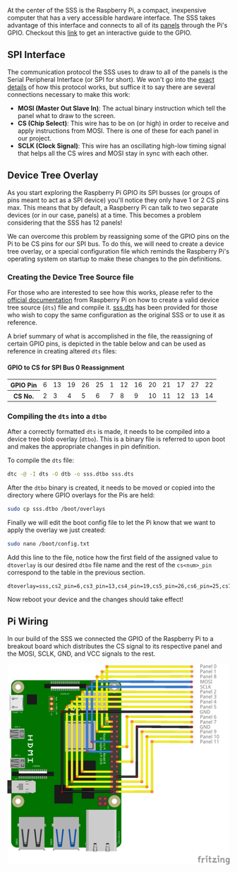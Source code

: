 At the center of the SSS is the Raspberry Pi, a compact, inexpensive computer that has a very accessible hardware interface. The SSS takes advantage of this interface and connects to all of its [panels](Panel.md) through the Pi's GPIO. Checkout this [link](https://pinout.xyz) to get an interactive guide to the GPIO.

## SPI Interface
The communication protocol the SSS uses to draw to all of the panels is the Serial Peripheral Interface (or SPI for short). We won't go into the [exact details](https://www.circuitbasics.com/basics-of-the-spi-communication-protocol/) of how this protocol works, but suffice it to say there are several connections necessary to make this work:

- **MOSI (Master Out Slave In)**: The actual binary instruction which tell the panel what to draw to the screen.
- **CS (Chip Select)**: This wire has to be on (or high) in order to receive and apply instructions from MOSI. There is one of these for each panel in our project.
- **SCLK (Clock Signal)**: This wire has an oscillating high-low timing signal that helps all the CS wires and MOSI stay in sync with each other.

## Device Tree Overlay
As you start exploring the Raspberry Pi GPIO its SPI busses (or groups of pins meant to act as a SPI device) you'll notice they only have 1 or 2 CS pins max. This means that by default, a Raspberry Pi can talk to two separate devices (or in our case, panels) at a time. This becomes a problem considering that the SSS has 12 panels!

We can overcome this problem by reassigning some of the GPIO pins on the Pi to be CS pins for our SPI bus. To do this, we will need to create a device tree overlay, or a special configuration file which reminds the Raspberry Pi's operating system on startup to make these changes to the pin definitions.

### Creating the Device Tree Source file

For those who are interested to see how this works, please refer to the [official documentation](https://www.raspberrypi.com/documentation/computers/configuration.html#device-trees-overlays-and-parameters) from Raspberry Pi on how to create a valid device tree source (`dts`) file and compile it. [sss.dts](https://raw.githubusercontent.com/NET-BYU/sss/docs/dts/sss.dts) has been provided for those who wish to copy the same configuration as the original SSS or to use it as reference.

A brief summary of what is accomplished in the file, the reassigning of certain GPIO pins, is depicted in the table below and can be used as reference in creating altered `dts` files:

#### GPIO to CS for SPI Bus 0 Reassignment
<table>
  <tr>
    <th>GPIO Pin</th>
    <td>6</td>
    <td>13</td>
    <td>19</td>
    <td>26</td>
    <td>25</td>
    <td>1</td>
    <td>12</td>
    <td>16</td>
    <td>20</td>
    <td>21</td>
    <td>17</td>
    <td>27</td>
    <td>22</td>
  </tr>
  <tr>
    <th>CS No.</th>
    <td>2</td>
    <td>3</td>
    <td>4</td>
    <td>5</td>
    <td>6</td>
    <td>7</td>
    <td>8</td>
    <td>9</td>
    <td>10</td>
    <td>11</td>
    <td>12</td>
    <td>13</td>
    <td>14</td>
  </tr>
</table>

### Compiling the `dts` into a `dtbo`
After a correctly formatted `dts` is made, it needs to be compiled into a device tree blob overlay (`dtbo`). This is a binary file is referred to upon boot and makes the appropriate changes in pin definition.

To compile the `dts` file:
```bash
dtc -@ -I dts -O dtb -o sss.dtbo sss.dts
```

After the `dtbo` binary is created, it needs to be moved or copied into the directory where GPIO overlays for the Pis are held:

```bash
sudo cp sss.dtbo /boot/overlays
```

Finally we will edit the boot config file to let the Pi know that we want to apply the overlay we just created:

```bash
sudo nano /boot/config.txt
```

Add this line to the file, notice how the first field of the assigned value to `dtoverlay` is our desired `dtbo` file name and the rest of the `cs<num>_pin` correspond to the table in the previous section.

```
dtoverlay=sss,cs2_pin=6,cs3_pin=13,cs4_pin=19,cs5_pin=26,cs6_pin=25,cs7_pin=1,cs8_pin=12,cs9_pin=16,cs10_pin=20,cs11_pin=21,cs12_pin=17,cs13_pin=27,cs14_pin=22
```

Now reboot your device and the changes should take effect!

## Pi Wiring

In our build of the SSS we connected the GPIO of the Raspberry Pi to a breakout board which distributes the CS signal to its respective panel and the MOSI, SCLK, GND, and VCC signals to the rest.

![rpi-io](../assets/rpi-io.png)